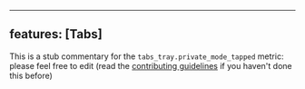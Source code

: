 
---
features: [Tabs]
---

This is a stub commentary for the `tabs_tray.private_mode_tapped` metric: please feel free to edit (read the
[contributing guidelines](https://github.com/mozilla/glean-annotations/blob/main/CONTRIBUTING.md)
if you haven't done this before)
